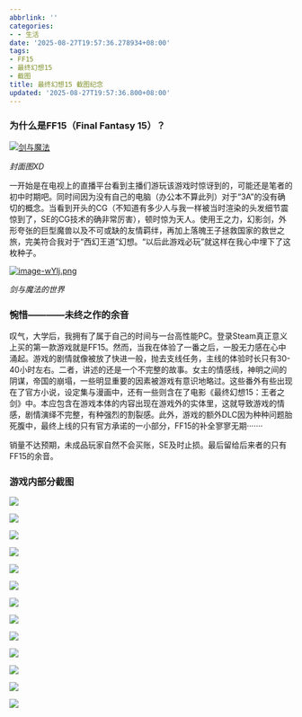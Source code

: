 ```yaml
---
abbrlink: ''
categories:
- - 生活
date: '2025-08-27T19:57:36.278934+08:00'
tags:
- FF15
- 最终幻想15
- 截图
title: 最终幻想15 截图纪念
updated: '2025-08-27T19:57:36.800+08:00'
---
```

### 为什么是FF15（Final Fantasy 15）？

[![剑与魔法](https://www.alicetec.cn/upload/image-liAu.png)](https://www.alicetec.cn/upload/image-liAu.png)

*封面图XD*

一开始是在电视上的直播平台看到主播们游玩该游戏时惊讶到的，可能还是笔者的初中时期吧。同时间因为没有自己的电脑（办公本不算此列）对于“3A”的没有确切的概念。当看到开头的CG（不知道有多少人与我一样被当时渲染的头发细节震惊到了，SE的CG技术的确非常厉害），顿时惊为天人。使用王之力，幻影剑，外形夸张的巨型魔兽以及不可或缺的友情羁绊，再加上落魄王子拯救国家的救世之旅，完美符合我对于“西幻王道”幻想。“以后此游戏必玩”就这样在我心中埋下了这枚种子。

[![image-wYlj.png](https://www.alicetec.cn/upload/image-wYlj.png)](https://www.alicetec.cn/upload/image-wYlj.png)

*剑与魔法的世界*

### 惋惜————未终之作的余音

叹气，大学后，我拥有了属于自己的时间与一台高性能PC。登录Steam真正意义上买的第一款游戏就是FF15。然而，当我在体验了一番之后，一股无力感在心中涌起。游戏的剧情就像被放了快进一般，抛去支线任务，主线的体验时长只有30-40小时左右。二者，讲述的还是一个不完整的故事。女主的情感线，神明之间的阴谋，帝国的崩塌，一些明显重要的因素被游戏有意识地略过。这些番外有些出现在了官方小说，设定集与漫画中，还有一些则含在了电影《最终幻想15：王者之剑》中。本应包含在游戏本体的内容出现在游戏外的实体里，这就导致游戏的情感，剧情演绎不完整，有种强烈的割裂感。此外，游戏的额外DLC因为种种问题胎死腹中，最终上线的只有官方承诺的一小部分，FF15的补全寥寥无期·······

销量不达预期，未成品玩家自然不会买账，SE及时止损。最后留给后来者的只有FF15的余音。

### 游戏内部分截图

[![](https://wsrv.nl/?url=https://i0.hdslb.com/bfs/new_dyn/aafe52c474ed0a8eff82a9f2733f05d3511871266.jpg)](https://wsrv.nl/?url=https://i0.hdslb.com/bfs/new_dyn/aafe52c474ed0a8eff82a9f2733f05d3511871266.jpg)

[![](https://wsrv.nl/?url=https://i0.hdslb.com/bfs/new_dyn/4608f94d63d95b8144fa6b7870df576d511871266.jpg)](https://wsrv.nl/?url=https://i0.hdslb.com/bfs/new_dyn/4608f94d63d95b8144fa6b7870df576d511871266.jpg)

[![](https://wsrv.nl/?url=https://i0.hdslb.com/bfs/new_dyn/e1790302f9a226111f454cf7a0b43b84511871266.jpg)](https://wsrv.nl/?url=https://i0.hdslb.com/bfs/new_dyn/e1790302f9a226111f454cf7a0b43b84511871266.jpg)

[![](https://wsrv.nl/?url=https://i0.hdslb.com/bfs/new_dyn/d28e44436b94668cd2dcb38ed6015c91511871266.jpg)](https://wsrv.nl/?url=https://i0.hdslb.com/bfs/new_dyn/d28e44436b94668cd2dcb38ed6015c91511871266.jpg)

[![](https://wsrv.nl/?url=https://i0.hdslb.com/bfs/new_dyn/975e09b8609d1bf4faf4839970cc007b511871266.jpg)](https://www.alicetec.cn/linkJump?target=https%3A%2F%2Fwsrv.nl%2F%3Furl%3D)

[![](https://wsrv.nl/?url=https://i0.hdslb.com/bfs/new_dyn/17ae8f72f6eacbeabfe5d9258284477b511871266.jpg)](https://wsrv.nl/?url=https://i0.hdslb.com/bfs/new_dyn/17ae8f72f6eacbeabfe5d9258284477b511871266.jpg)

[![](https://wsrv.nl/?url=https://i0.hdslb.com/bfs/new_dyn/e7087c6257d5c8ac90dd7d91c5fc9d7a511871266.jpg)](https://wsrv.nl/?url=https://i0.hdslb.com/bfs/new_dyn/e7087c6257d5c8ac90dd7d91c5fc9d7a511871266.jpg)

[![](https://wsrv.nl/?url=https://i0.hdslb.com/bfs/new_dyn/12af16d5a3cc2fe3ea32c0b29c8e8f68511871266.jpg)](https://wsrv.nl/?url=https://i0.hdslb.com/bfs/new_dyn/12af16d5a3cc2fe3ea32c0b29c8e8f68511871266.jpg)

[![](https://wsrv.nl/?url=https://i0.hdslb.com/bfs/new_dyn/1bcb42648d9099365ba43a1996473623511871266.jpg)](https://wsrv.nl/?url=https://i0.hdslb.com/bfs/new_dyn/1bcb42648d9099365ba43a1996473623511871266.jpg)

[![](https://wsrv.nl/?url=https://i0.hdslb.com/bfs/new_dyn/2cfceef234c3bc15e9b418ce1886d948511871266.jpg)](https://wsrv.nl/?url=https://i0.hdslb.com/bfs/new_dyn/2cfceef234c3bc15e9b418ce1886d948511871266.jpg)

[![](https://wsrv.nl/?url=https://i0.hdslb.com/bfs/new_dyn/2c588a3f55b7090cf6849f84c298b459511871266.jpg)](https://wsrv.nl/?url=https://i0.hdslb.com/bfs/new_dyn/2c588a3f55b7090cf6849f84c298b459511871266.jpg)

[![](https://wsrv.nl/?url=https://i0.hdslb.com/bfs/new_dyn/0d5986e8fa28d892929f42a5355ab3ef511871266.jpg)](https://wsrv.nl/?url=https://i0.hdslb.com/bfs/new_dyn/0d5986e8fa28d892929f42a5355ab3ef511871266.jpg)

[![](https://wsrv.nl/?url=https://i0.hdslb.com/bfs/new_dyn/d0b788544a3ba94427caf7b49a3e8918511871266.jpg)](https://wsrv.nl/?url=https://i0.hdslb.com/bfs/new_dyn/d0b788544a3ba94427caf7b49a3e8918511871266.jpg)
